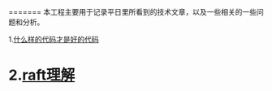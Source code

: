 
=======
本工程主要用于记录平日里所看到的技术文章，以及一些相关的一些问题和分析。

1.[什么样的代码才是好的代码](GoodCode.md)

2.[raft理解](raft.md)
=======

